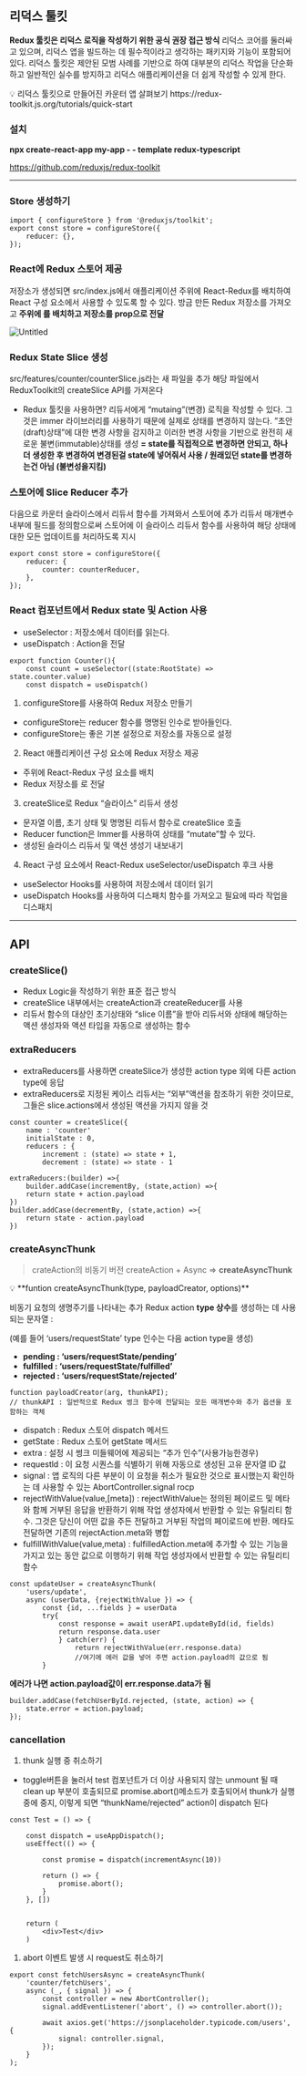 ## 리덕스 툴킷

**Redux 툴킷은 리덕스 로직을 작성하기 위한 공식 권장 접근 방식**
리덕스 코어를 둘러싸고 있으며, 리덕스 앱을 빌드하는 데 필수적이라고 생각하는 패키지와
기능이 포함되어 있다. 리덕스 툴킷은 제안된 모범 사례를 기반으로 하여 대부분의 리덕스 작업을
단순화 하고 일반적인 실수를 방지하고 리덕스 애플리케이션을 더 쉽게 작성할 수 있게 한다.

<aside>
💡 리덕스 툴킷으로 만들어진 카운터 앱 살펴보기
https://redux-toolkit.js.org/tutorials/quick-start

</aside>

### 설치

**npx create-react-app my-app - - template redux-typescript**

https://github.com/reduxjs/redux-toolkit

---

### Store 생성하기

```tsx
import { configureStore } from '@reduxjs/toolkit';
export const store = configureStore({
    reducer: {},
});
```

### React에 Redux 스토어 제공

저장소가 생성되면 src/index.js에서 애플리케이션
주위에 React-Redux<Provider>를 배치하여
React 구성 요소에서 사용할 수 있도록 할 수 있다.
방금 만든 Redux 저장소를 가져오고
**주위에 <Provider>를 배치하고 저장소를 prop으로 전달**

![Untitled](https://prod-files-secure.s3.us-west-2.amazonaws.com/abd41589-d969-4129-8b90-fb32db68266b/593df279-7c10-4b63-ae62-c087ea107b9b/Untitled.png)

### Redux State Slice 생성

src/features/counter/counterSlice.js라는 새 파일을 추가
해당 파일에서 ReduxToolkit의 createSlice API를 가져온다

-   Redux 툴킷을 사용하면?
    리듀서에게 “mutaing”(변경) 로직을 작성할 수 있다. 그것은 immer 라이브러리를 사용하기
    때문에 실제로 상태를 변경하지 않는다.
    ”초안(draft)상태”에 대한 변경 사항을 감지하고 이러한 변경 사항을 기반으로 완전히
    새로운 불변(immutable)상태를 생성
    **= state를 직접적으로 변경하면 안되고, 하나 더 생성한 후 변경하여
    변경된걸 state에 넣어줘서 사용 / 원래있던 state를 변경하는건 아님 (불변성을지킴)**

### 스토어에 Slice Reducer 추가

다음으로 카운터 슬라이스에서 리듀서 함수를 가져와서 스토어에 추가
리듀서 매개변수 내부에 필드를 정의함으로써 스토어에 이 슬라이스 리듀서 함수를
사용하여 해당 상태에 대한 모든 업데이트를 처리하도록 지시

```tsx
export const store = configureStore({
    reducer: {
        counter: counterReducer,
    },
});
```

### React 컴포넌트에서 Redux state 및 Action 사용

-   useSelector : 저장소에서 데이터를 읽는다.
-   useDispatch : Action을 전달

```tsx
export function Counter(){
	const count = useSelector((state:RootState) => state.counter.value)
	const dispatch = useDispatch()
```

1. configureStore를 사용하여 Redux 저장소 만들기

-   configureStore는 reducer 함수를 명명된 인수로 받아들인다.
-   configureStore는 좋은 기본 설정으로 저장소를 자동으로 설정

2. React 애플리케이션 구성 요소에 Redux 저장소 제공

-   주위에 React-Redux<Provider> 구성 요소를 배치
-   Redux 저장소를 <Provider store = {store}> 로 전달

3. createSlice로 Redux “슬라이스” 리듀서 생성

-   문자열 이름, 초기 상태 및 명명된 리듀서 함수로 createSlice 호출
-   Reducer function은 Immer를 사용하여 상태를 “mutate”할 수 있다.
-   생성된 슬라이스 리듀서 및 액션 생성기 내보내기

4. React 구성 요소에서 React-Redux useSelector/useDispatch 후크 사용

-   useSelector Hooks를 사용하여 저장소에서 데이터 읽기
-   useDispatch Hooks를 사용하여 디스패치 함수를 가져오고 필요에 따라 작업을 디스패치

---

## API

### createSlice()

-   Redux Logic을 작성하기 위한 표준 접근 방식
-   createSlice 내부에서는 createAction과 createReducer를 사용
-   리듀서 함수의 대상인 초기상태와 “slice 이름”을 받아 리듀서와 상태에 해당하는
    액션 생성자와 액션 타입을 자동으로 생성하는 함수

### extraReducers

-   extraReducers를 사용하면 createSlice가 생성한 action type 외에 다른 action type에 응답
-   extraReducers로 지정된 케이스 리듀서는 “외부”액션을 참조하기 위한 것이므로,
    그들은 slice.actions에서 생성된 액션을 가지지 않을 것

```tsx
const counter = createSlice({
	name : 'counter'
	initialState : 0,
	reducers : {
		increment : (state) => state + 1,
		decrement : (state) => state - 1

extraReducers:(builder) =>{
	builder.addCase(incrementBy, (state,action) =>{
	return state + action.payload
})
builder.addCase(decrementBy, (state,action) =>{
	return state - action.payload
})
```

### createAsyncThunk

> crateAction의 비동기 버전
> createAction + Async ⇒ **createAsyncThunk**

<aside>
💡 **funtion createAsyncThunk(type, payloadCreator, options)**

</aside>

비동기 요청의 생명주기를 나타내는 추가 Redux action **type 상수**를 생성하는 데 사용되는 문자열 :

(예를 들어 ‘users/requestState’ type 인수는 다음 action type을 생성)

-   **pending : ‘users/requestState/pending’**
-   **fulfilled : ‘users/requestState/fulfilled’**
-   **rejected : ‘users/requestState/rejected’**

```tsx
function payloadCreator(arg, thunkAPI);
// thunkAPI : 일반적으로 Redux 썽크 함수에 전달되는 모든 매개변수와 추가 옵션을 포함하는 객체
```

-   dispatch : Redux 스토어 dispatch 메서드
-   getState : Redux 스토어 getState 메서드
-   extra : 설정 시 썽크 미들웨어에 제공되는 “추가 인수”(사용가능한경우)
-   requestld : 이 요청 시퀀스를 식별하기 위해 자동으로 생성된 고유 문자열 ID 값
-   signal : 앱 로직의 다른 부분이 이 요청을 취소가 필요한 것으로 표시했는지 확인하는 데 사용할 수
    있는 AbortController.signal rocp
-   rejectWithValue(value,[meta]) : rejectWithValue는 정의된 페이로드 및 메타와 함께 거부된
    응답을 반환하기 위해 작업 생성자에서 반환할 수 있는 유틸리티 함수. 그것은 당신이 어떤 값을
    주든 전달하고 거부된 작업의 페이로드에 반환. 메타도 전달하면 기존의 rejectAction.meta와 병합
-   fulfillWithValue(value,meta) : fulfilledAction.meta에 추가할 수 있는 기능을 가지고 있는 동안
    값으로 이행하기 위해 작업 생성자에서 반환할 수 있는 유틸리티 함수

```tsx
const updateUser = createAsyncThunk(
	'users/update',
	async (userData, {rejectWithValue }) => {
		const {id, ...fields } = userData
		try{
			const response = await userAPI.updateById(id, fields)
			return response.data.user
			} catch(err) {
				return rejectWithValue(err.response.data)
				//여기에 에러 값을 넣어 주면 action.payload의 값으로 됨
		}
```

**에러가 나면 action.payload값이 err.response.data가 됨**

```tsx
builder.addCase(fetchUserById.rejected, (state, action) => {
    state.error = action.payload;
});
```

### cancellation

1. thunk 실행 중 취소하기

-   toggle버튼을 눌러서 test 컴포넌트가 더 이상 사용되지 않는 unmount 될 때
    clean up 부분이 호출되므로 promise.abort()메소드가 호출되어서 thunk가 실행중에 중지,
    이렇게 되면 “thunkName/rejected” action이 dispatch 된다

```
const Test = () => {

    const dispatch = useAppDispatch();
    useEffect(() => {

        const promise = dispatch(incrementAsync(10))

        return () => {
            promise.abort();
        }
    }, [])


    return (
        <div>Test</div>
    )
```

1. abort 이벤트 발생 시 request도 취소하기

```
export const fetchUsersAsync = createAsyncThunk(
    'counter/fetchUsers',
    async (_, { signal }) => {
        const controller = new AbortController();
        signal.addEventListener('abort', () => controller.abort());

        await axios.get('https://jsonplaceholder.typicode.com/users', {
            signal: controller.signal,
        });
    }
);
```
